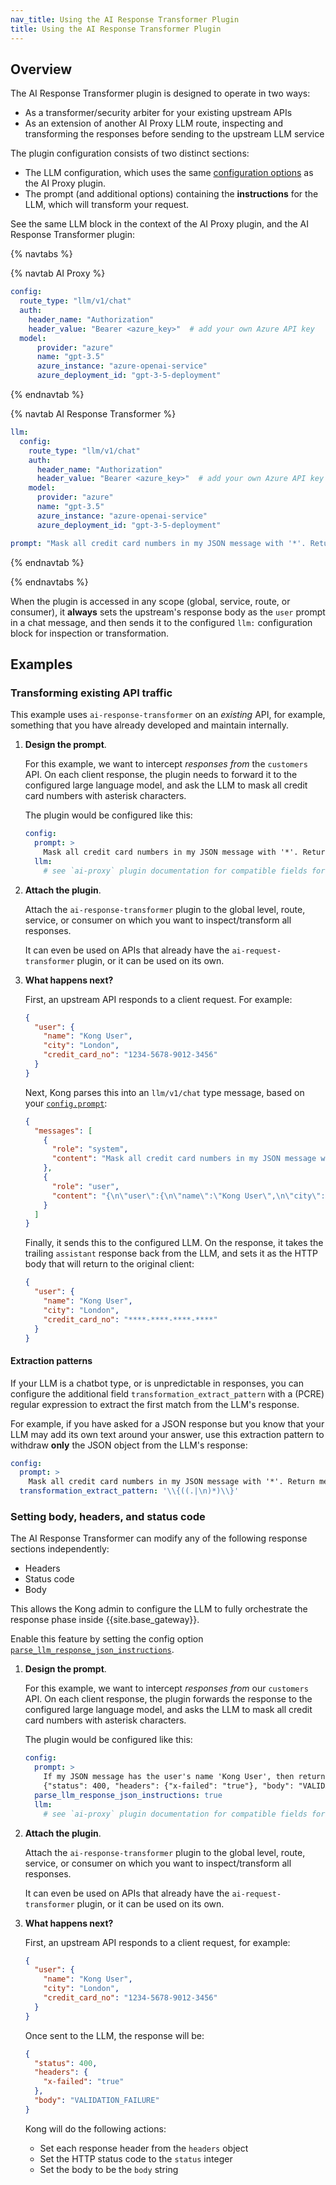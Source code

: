 ```yaml
---
nav_title: Using the AI Response Transformer Plugin
title: Using the AI Response Transformer Plugin
---
```


## Overview

The AI Response Transformer plugin is designed to operate in two ways:

* As a transformer/security arbiter for your existing upstream APIs
* As an extension of another AI Proxy LLM route, inspecting and transforming the responses before sending to the upstream LLM service

The plugin configuration consists of two distinct sections:

* The LLM configuration, which uses the same [configuration options](/hub/kong-inc/ai-proxy/configuration/) as the AI Proxy plugin.
* The prompt (and additional options) containing the **instructions** for the LLM, which will transform your request.

See the same LLM block in the context of the AI Proxy plugin, and the AI Response Transformer plugin:

{% navtabs %}

{% navtab AI Proxy %}

```yaml
config:
  route_type: "llm/v1/chat"
  auth:
    header_name: "Authorization"
    header_value: "Bearer <azure_key>"  # add your own Azure API key
  model:
      provider: "azure"
      name: "gpt-3.5"
      azure_instance: "azure-openai-service"
      azure_deployment_id: "gpt-3-5-deployment"
```

{% endnavtab %}

{% navtab AI Response Transformer %}

```yaml
llm:
  config:
    route_type: "llm/v1/chat"
    auth:
      header_name: "Authorization"
      header_value: "Bearer <azure_key>"  # add your own Azure API key
    model:
      provider: "azure"
      name: "gpt-3.5"
      azure_instance: "azure-openai-service"
      azure_deployment_id: "gpt-3-5-deployment"

prompt: "Mask all credit card numbers in my JSON message with '*'. Return me ONLY the resulting JSON."
```

{% endnavtab %}

{% endnavtabs %}

When the plugin is accessed in any scope (global, service, route, or consumer), it **always** sets the upstream's response
body as the `user` prompt in a chat message, and then sends it to the configured `llm:` configuration block for inspection or transformation.

## Examples

### Transforming existing API traffic

This example uses `ai-response-transformer` on an *existing* API, for example, something that you have already developed and maintain internally.

1. **Design the prompt**.

    For this example, we want to intercept *responses from* the `customers` API. 
    On each client response, the plugin needs to forward it to the configured large language model, and ask
    the LLM to mask all credit card numbers with asterisk characters.

    The plugin would be configured like this:

    ```yaml
    config:
      prompt: >
        Mask all credit card numbers in my JSON message with '*'. Return me ONLY the resulting JSON.
      llm:
        # see `ai-proxy` plugin documentation for compatible fields for the "llm" block
    ```

2. **Attach the plugin**.

    Attach the `ai-response-transformer` plugin to the global level, route, service, or consumer on which you want to inspect/transform all responses.

    It can even be used on APIs that already have the `ai-request-transformer` plugin, or it can be used on its own.

3. **What happens next?**

    First, an upstream API responds to a client request. For example:

    ```json
    {
      "user": {
        "name": "Kong User",
        "city": "London",
        "credit_card_no": "1234-5678-9012-3456"
      }
    }
    ```

    Next, Kong parses this into an `llm/v1/chat` type message, based on your [`config.prompt`](/hub/kong-inc/ai-response-transformer/configuration/#config-prompt):

    ```json
    {
      "messages": [
        {
          "role": "system",
          "content": "Mask all credit card numbers in my JSON message with '*'. Return me ONLY the resulting JSON."
        },
        {
          "role": "user",
          "content": "{\n\"user\":{\n\"name\":\"Kong User\",\n\"city\":\"London\"\n\"credit_card_no\":\"1234-5678-9012-3456\"}\n}"
        }
      ]
    }
    ```
    
    Finally, it sends this to the configured LLM. On the response, it takes the trailing `assistant` response back from the LLM, and
    sets it as the HTTP body that will return to the original client:

    ```json
    {
      "user": {
        "name": "Kong User",
        "city": "London",
        "credit_card_no": "****-****-****-****"
      }
    }
    ```

#### Extraction patterns

If your LLM is a chatbot type, or is unpredictable in responses, you can configure the additional field `transformation_extract_pattern`
with a (PCRE) regular expression to extract the first match from the LLM's response.

For example, if you have asked for a JSON response but you know that your LLM may add its own text around your answer, use this extraction pattern to
withdraw **only** the JSON object from the LLM's response:

```yaml
config:
  prompt: >
    Mask all credit card numbers in my JSON message with '*'. Return me ONLY the resulting JSON.
  transformation_extract_pattern: '\\{((.|\n)*)\\}'
```

### Setting body, headers, and status code

The AI Response Transformer can modify any of the following response sections independently:

* Headers
* Status code
* Body

This allows the Kong admin to configure the LLM to fully orchestrate the response phase inside {{site.base_gateway}}.

Enable this feature by setting the config option [`parse_llm_response_json_instructions`](/hub/kong-inc/ai-response-transformer/configuration/#config-parse_llm_response_json_instructions).

1. **Design the prompt**.

    For this example, we want to intercept *responses from* our `customers` API. 
    On each client response, the plugin forwards the response to the configured large language model, and asks
    the LLM to mask all credit card numbers with asterisk characters.

    The plugin would be configured like this:

    ```yaml
    config:
      prompt: >
        If my JSON message has the user's name 'Kong User', then return this exact JSON message: 
        {"status": 400, "headers": {"x-failed": "true"}, "body": "VALIDATION_FAILURE"}
      parse_llm_response_json_instructions: true
      llm:
        # see `ai-proxy` plugin documentation for compatible fields for the "llm" block
    ```

2. **Attach the plugin**.

    Attach the `ai-response-transformer` plugin to the global level, route, service, or consumer on which you want to inspect/transform all responses.

    It can even be used on APIs that already have the `ai-request-transformer` plugin, or it can be used on its own.

3. **What happens next?**

    First, an upstream API responds to a client request, for example:

    ```json
    {
      "user": {
        "name": "Kong User",
        "city": "London",
        "credit_card_no": "1234-5678-9012-3456"
      }
    }
    ```

    Once sent to the LLM, the response will be:

    ```json
    {
      "status": 400,
      "headers": {
        "x-failed": "true"
      },
      "body": "VALIDATION_FAILURE"
    }
    ```

    Kong will do the following actions:

    * Set each response header from the `headers` object
    * Set the HTTP status code to the `status` integer
    * Set the body to be the `body` string
